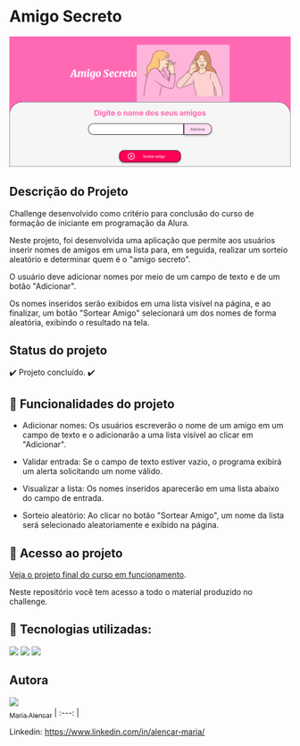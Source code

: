 # Amigo Secreto

![image](https://github.com/AlencarMaria/amigo-secreto/blob/main/amigo-secreto-web.png)

## Descrição do Projeto

Challenge desenvolvido como critério para conclusão do curso de formação de iniciante em programação da Alura.

Neste projeto, foi desenvolvida uma aplicação que permite aos usuários inserir nomes de amigos em uma lista para, em seguida, realizar um sorteio aleatório e determinar quem é o "amigo secreto".

O usuário deve adicionar nomes por meio de um campo de texto e de um botão "Adicionar".

Os nomes inseridos serão exibidos em uma lista visível na página, e ao finalizar, um botão "Sortear Amigo" selecionará um dos nomes de forma aleatória, exibindo o resultado na tela.

## Status do projeto

 :heavy_check_mark: Projeto concluído. :heavy_check_mark:

## :hammer: Funcionalidades do projeto

-   Adicionar nomes: Os usuários escreverão o nome de um amigo em um campo de texto e o adicionarão a uma lista visível ao clicar em "Adicionar".

-   Validar entrada: Se o campo de texto estiver vazio, o programa exibirá um alerta solicitando um nome válido.

-   Visualizar a lista: Os nomes inseridos aparecerão em uma lista abaixo do campo de entrada.

-   Sorteio aleatório: Ao clicar no botão "Sortear Amigo", um nome da lista será selecionado aleatoriamente e exibido na página.

## 📁 Acesso ao projeto

[Veja o projeto final do curso em funcionamento](https://amigo-secreto-maria-alencar.vercel.app/).

Neste repositório você tem acesso a todo o material produzido no challenge.

## 🚀 Tecnologias utilizadas:

<div>
  <img src="https://img.shields.io/badge/HTML-239120?style=for-the-badge&logo=html5&logoColor=white">
  <img src="https://img.shields.io/badge/CSS-239120?&style=for-the-badge&logo=css3&logoColor=white">
  <img src="https://img.shields.io/badge/JavaScript-F7DF1E?style=for-the-badge&logo=javascript&logoColor=black">
</div>


## Autora

[<img loading="lazy" src="https://avatars.githubusercontent.com/u/148636738?v=4" width=115><br><sub>Maria Alencar</sub>](https://github.com/AlencarMaria)
| :---: |

Linkedin: https://www.linkedin.com/in/alencar-maria/

